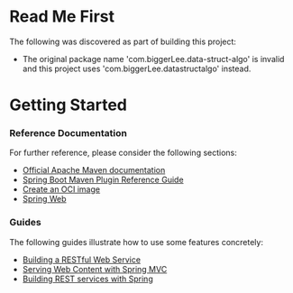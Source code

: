 # Read Me First
The following was discovered as part of building this project:

* The original package name 'com.biggerLee.data-struct-algo' is invalid and this project uses 'com.biggerLee.datastructalgo' instead.

# Getting Started

### Reference Documentation
For further reference, please consider the following sections:

* [Official Apache Maven documentation](https://maven.apache.org/guides/index.html)
* [Spring Boot Maven Plugin Reference Guide](https://docs.spring.io/spring-boot/docs/2.4.1-SNAPSHOT/maven-plugin/reference/html/)
* [Create an OCI image](https://docs.spring.io/spring-boot/docs/2.4.1-SNAPSHOT/maven-plugin/reference/html/#build-image)
* [Spring Web](https://docs.spring.io/spring-boot/docs/2.4.0/reference/htmlsingle/#boot-features-developing-web-applications)

### Guides
The following guides illustrate how to use some features concretely:

* [Building a RESTful Web Service](https://spring.io/guides/gs/rest-service/)
* [Serving Web Content with Spring MVC](https://spring.io/guides/gs/serving-web-content/)
* [Building REST services with Spring](https://spring.io/guides/tutorials/bookmarks/)

